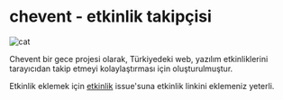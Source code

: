 # chevent - etkinlik takipçisi

![cat](https://raw.githubusercontent.com/smtaydemir/chevent/master/chevent.png)

Chevent bir gece projesi olarak, Türkiyedeki web, yazılım etkinliklerini tarayıcıdan takip etmeyi kolaylaştırması için oluşturulmuştur.

Etkinlik eklemek için [etkinlik](https://github.com/smtaydemir/chevent/issues/1) issue'suna etkinlik linkini eklemeniz yeterli.
